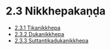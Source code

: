 # 2.3 Nikkhepakaṇḍa

* [2.3.1 Tikanikkhepa](2.3/2.3.1.md)
* [2.3.2 Dukanikkhepa](2.3/2.3.2.md)
* [2.3.3 Suttantikadukanikkhepa](2.3/2.3.3.md)
